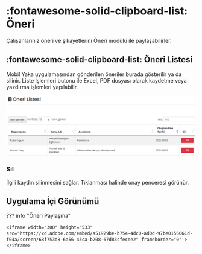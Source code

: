 # :fontawesome-solid-clipboard-list: Öneri

Çalışanlarınız öneri ve şikayetlerini Öneri modülü ile paylaşabilirler.

## :fontawesome-solid-clipboard-list: Öneri Listesi

Mobil Yaka uygulamasından gönderilen öneriler burada gösterilir ya da silinir. Liste İşlemleri butonu ile Excel, PDF dosyası olarak kaydetme veya yazdırma işlemleri yapılabilir.

![](images/oneriListesi.png)

### Sil

İlgili kaydın silinmesini sağlar. Tıklanması halinde onay penceresi görünür.

## Uygulama İçi Görünümü

??? info "Öneri Paylaşma"

    <iframe width="300" height="533" src="https://xd.adobe.com/embed/a51929be-b754-4dc0-ad0d-97be0156061d-f04a/screen/68f753d8-6a56-43ca-b208-67d83cfecee2" frameborder="0" ></iframe>
